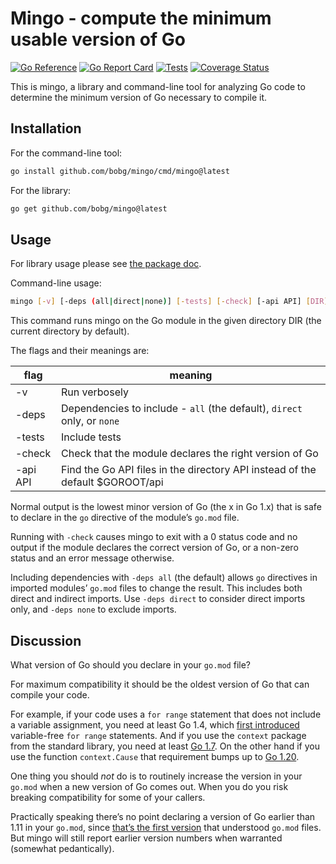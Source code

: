 # Mingo - compute the minimum usable version of Go

[![Go Reference](https://pkg.go.dev/badge/github.com/bobg/mingo.svg)](https://pkg.go.dev/github.com/bobg/mingo)
[![Go Report Card](https://goreportcard.com/badge/github.com/bobg/mingo)](https://goreportcard.com/report/github.com/bobg/mingo)
[![Tests](https://github.com/bobg/mingo/actions/workflows/go.yml/badge.svg)](https://github.com/bobg/mingo/actions/workflows/go.yml)
[![Coverage Status](https://coveralls.io/repos/github/bobg/mingo/badge.svg?branch=main)](https://coveralls.io/github/bobg/mingo?branch=main)

This is mingo,
a library and command-line tool
for analyzing Go code
to determine the minimum version of Go necessary to compile it.

## Installation

For the command-line tool:

```sh
go install github.com/bobg/mingo/cmd/mingo@latest
```

For the library:

```sh
go get github.com/bobg/mingo@latest
```

## Usage

For library usage please see
[the package doc](https://pkg.go.dev/github.com/bobg/mingo).

Command-line usage:

```sh
mingo [-v] [-deps (all|direct|none)] [-tests] [-check] [-api API] [DIR]
```

This command runs mingo on the Go module in the given directory DIR
(the current directory by default).

The flags and their meanings are:

| flag       | meaning                                                                       |
|------------|-------------------------------------------------------------------------------|
| -v         | Run verbosely                                                                 |
| -deps      | Dependencies to include - `all` (the default), `direct` only, or `none`       |
| -tests     | Include tests                                                                 |
| -check     | Check that the module declares the right version of Go                        |
| -api API   | Find the Go API files in the directory API instead of the default $GOROOT/api |

Normal output is the lowest minor version of Go
(the x in Go 1.x)
that is safe to declare in the `go` directive of the module’s `go.mod` file.

Running with `-check` causes mingo to exit with a 0 status code and no output
if the module declares the correct version of Go,
or a non-zero status and an error message otherwise.

Including dependencies with `-deps all` (the default)
allows `go` directives in imported modules’ `go.mod` files
to change the result.
This includes both direct and indirect imports.
Use `-deps direct` to consider direct imports only,
and `-deps none` to exclude imports.

## Discussion

What version of Go should you declare in your `go.mod` file?

For maximum compatibility it should be the oldest version of Go that can compile your code.

For example, if your code uses a `for range` statement that does not include a variable assignment,
you need at least Go 1.4,
which [first introduced](https://go.dev/doc/go1.4#language) variable-free `for range` statements.
And if you use the `context` package from the standard library,
you need at least [Go 1.7](https://go.dev/doc/go1.7#context).
On the other hand if you use the function `context.Cause`
that requirement bumps up to [Go 1.20](https://go.dev/doc/go1.20#minor_library_changes).

One thing you should _not_ do is to routinely increase the version in your `go.mod`
when a new version of Go comes out.
When you do you risk breaking compatibility for some of your callers.

Practically speaking there’s no point declaring a version of Go earlier than 1.11 in your `go.mod`,
since [that’s the first version](https://go.dev/doc/go1.11#modules) that understood `go.mod` files.
But mingo will still report earlier version numbers when warranted
(somewhat pedantically).
